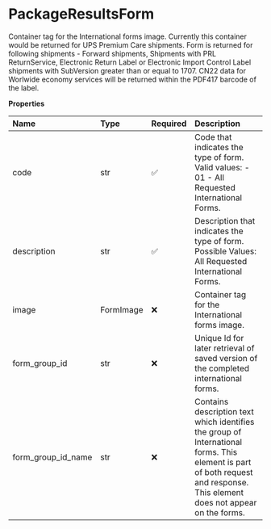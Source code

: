 # PackageResultsForm

Container tag for the International forms image. Currently this container would be returned for UPS Premium Care shipments. Form is returned for following shipments -
Forward shipments,
Shipments with PRL ReturnService,
Electronic Return Label or Electronic Import Control Label shipments with SubVersion greater than or equal to 1707. CN22 data for Worlwide economy services will be returned within the PDF417 barcode of the label.

**Properties**

| Name               | Type      | Required | Description                                                                                                                                                                |
| :----------------- | :-------- | :------- | :------------------------------------------------------------------------------------------------------------------------------------------------------------------------- |
| code               | str       | ✅       | Code that indicates the type of form. Valid values: - 01 - All Requested International Forms.                                                                              |
| description        | str       | ✅       | Description that indicates the type of form. Possible Values: All Requested International Forms.                                                                           |
| image              | FormImage | ❌       | Container tag for the International forms image.                                                                                                                           |
| form_group_id      | str       | ❌       | Unique Id for later retrieval of saved version of the completed international forms.                                                                                       |
| form_group_id_name | str       | ❌       | Contains description text which identifies the group of International forms. This element is part of both request and response. This element does not appear on the forms. |

<!-- This file was generated by liblab | https://liblab.com/ -->
